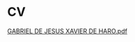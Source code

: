 # CV
[GABRIEL DE JESUS XAVIER DE HARO.pdf](https://github.com/Xviert/CV/files/9452300/GABRIEL.DE.JESUS.XAVIER.DE.HARO.pdf)
